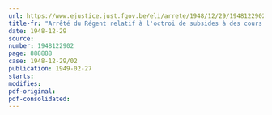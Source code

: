 ```yaml
---
url: https://www.ejustice.just.fgov.be/eli/arrete/1948/12/29/1948122902/justel
title-fr: "Arrêté du Régent relatif à l'octroi de subsides à des cours normaux d'éducation physique, à titre d'intervention dans leurs frais de fonctionnement"
date: 1948-12-29
source:
number: 1948122902
page: 888888
case: 1948-12-29/02
publication: 1949-02-27
starts:
modifies:
pdf-original:
pdf-consolidated:
---
```


